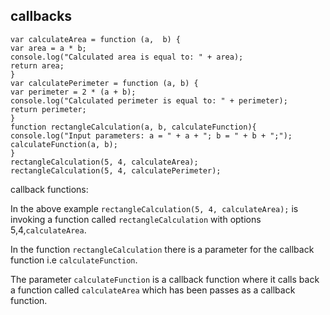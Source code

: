 ## callbacks
`var calculateArea = function (a,  b) {`<br/>
`var area = a * b;`<br/>
`console.log("Calculated area is equal to: " + area);`<br/>
`return area;`<br/>
`}`<br/>
`var calculatePerimeter = function (a, b) {`<br/>
`var perimeter = 2 * (a + b);`<br/>
`console.log("Calculated perimeter is equal to: " + perimeter);`<br/>
`return perimeter;`<br/>
`}`<br/>
`function rectangleCalculation(a, b, calculateFunction){`<br/>
`console.log("Input parameters: a = " + a + "; b = " + b + ";");`<br/>
`calculateFunction(a, b);`<br/>
`}`<br/>
`rectangleCalculation(5, 4, calculateArea);`<br/>
`rectangleCalculation(5, 4, calculatePerimeter);`<br/>


callback functions:

   In the above example `rectangleCalculation(5, 4, calculateArea);` is invoking a function called `rectangleCalculation` with options 5,4,`calculateArea`. 
  
   In the function `rectangleCalculation` there is a parameter for the callback function i.e `calculateFunction`.

   The parameter `calculateFunction` is a callback function where it calls back a function called `calculateArea` which has been passes as a callback function.
